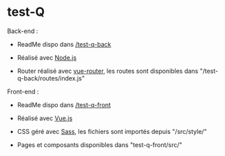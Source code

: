 # test-Q

Back-end :
- ReadMe dispo dans [/test-q-back](/test-q-back)

- Réalisé avec [Node.js](https://nodejs.org/en/)

- Router réalisé avec [vue-router](https://router.vuejs.org/), les routes sont disponibles dans "/test-q-back/routes/index.js"

Front-end :
- ReadMe dispo dans [/test-q-front](/test-q-front)

- Réalisé avec [Vue.js](https://vuejs.org/)

- CSS géré avec [Sass](https://sass-lang.com/), les fichiers sont importés depuis "/src/style/"

- Pages et composants disponibles dans "test-q-front/src/"
